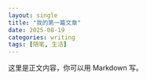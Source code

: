 ```yaml
---
layout: single
title: "我的第一篇文章"
date: 2025-08-19
categories: writing
tags: [随笔, 生活]
---
```


这里是正文内容，你可以用 Markdown 写。
